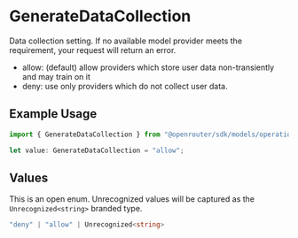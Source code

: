 # GenerateDataCollection

Data collection setting. If no available model provider meets the requirement, your request will return an error.
- allow: (default) allow providers which store user data non-transiently and may train on it
- deny: use only providers which do not collect user data.


## Example Usage

```typescript
import { GenerateDataCollection } from "@openrouter/sdk/models/operations";

let value: GenerateDataCollection = "allow";
```

## Values

This is an open enum. Unrecognized values will be captured as the `Unrecognized<string>` branded type.

```typescript
"deny" | "allow" | Unrecognized<string>
```